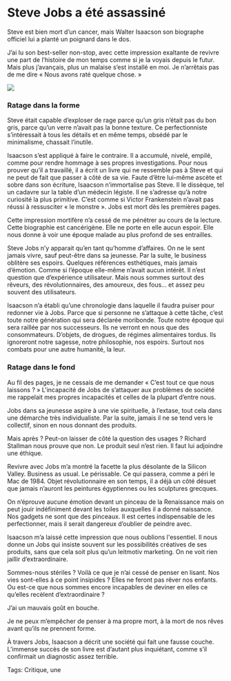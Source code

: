 # Steve Jobs a été assassiné

Steve est bien mort d’un cancer, mais Walter Isaacson son biographe officiel lui a planté un poignard dans le dos.<span id="more-24492"></span>

J’ai lu son best-seller non-stop, avec cette impression exaltante de revivre une part de l’histoire de mon temps comme si je la voyais depuis le futur. Mais plus j’avançais, plus un malaise s’est installé en moi. Je n’arrêtais pas de me dire « Nous avons raté quelque chose. »

![](http://blog.tcrouzet.comhttps://tcrouzet.com/images_tc/2012/05/steve-jobs-biographie1-450x306.jpg)

### Ratage dans la forme

Steve était capable d’exploser de rage parce qu’un gris n’était pas du bon gris, parce qu’un verre n’avait pas la bonne texture. Ce perfectionniste s’intéressait à tous les détails et en même temps, obsédé par le minimalisme, chassait l’inutile.

Isaacson s’est appliqué à faire le contraire. Il a accumulé, nivelé, empilé, comme pour rendre hommage à ses propres investigations. Pour nous prouver qu’il a travaillé, il a écrit un livre qui ne ressemble pas à Steve et qui ne peut de fait que passer à côté de sa vie. Faute d’être lui-même ascète et sobre dans son écriture, Isaacson n’immortalise pas Steve. Il le dissèque, tel un cadavre sur la table d’un médecin légiste. Il ne s’adresse qu’à notre curiosité la plus primitive. C’est comme si Victor Frankenstein n’avait pas réussi à ressusciter « le monstre ». Jobs est mort dès les premières pages.

Cette impression mortifère n’a cessé de me pénétrer au cours de la lecture. Cette biographie est cancérigène. Elle ne porte en elle aucun espoir. Elle nous donne à voir une époque malade au plus profond de ses entrailles.

Steve Jobs n’y apparait qu’en tant qu’homme d’affaires. On ne le sent jamais vivre, sauf peut-être dans sa jeunesse. Par la suite, le business oblitère ses espoirs. Quelques références esthétiques, mais jamais d’émotion. Comme si l’époque elle-même n’avait aucun intérêt. Il n’est question que d’expérience utilisateur. Mais nous sommes surtout des rêveurs, des révolutionnaires, des amoureux, des fous… et assez peu souvent des utilisateurs.

Isaacson n’a établi qu’une chronologie dans laquelle il faudra puiser pour redonner vie à Jobs. Parce que si personne ne s’attaque à cette tâche, c’est toute notre génération qui sera déclarée moribonde. Toute notre époque qui sera raillée par nos successeurs. Ils ne verront en nous que des consommateurs. D’objets, de drogues, de régimes alimentaires tordus. Ils ignoreront notre sagesse, notre philosophie, nos espoirs. Surtout nos combats pour une autre humanité, la leur.

### Ratage dans le fond

Au fil des pages, je ne cessais de me demander « C’est tout ce que nous laissons ? » L'incapacité de Jobs de s’attaquer aux problèmes de société me rappelait mes propres incapacités et celles de la plupart d’entre nous.

Jobs dans sa jeunesse aspire à une vie spirituelle, à l’extase, tout cela dans une démarche très individualiste. Par la suite, jamais il ne se tend vers le collectif, sinon en nous donnant des produits.

Mais après ? Peut-on laisser de côté la question des usages ? Richard Stallman nous prouve que non. Le produit seul n’est rien. Il faut lui adjoindre une éthique.

Revivre avec Jobs m’a montré la facette la plus désolante de la Silicon Valley. Business as usual. Le périssable. Ce qui passera, comme a péri le Mac de 1984. Objet révolutionnaire en son temps, il a déjà un côté désuet que jamais n’auront les peintures égyptiennes ou les sculptures grecques.

On n’éprouve aucune émotion devant un pinceau de la Renaissance mais on peut jouir indéfiniment devant les toiles auxquelles il a donné naissance. Nos gadgets ne sont que des pinceaux. Il est certes indispensable de les perfectionner, mais il serait dangereux d’oublier de peindre avec.

Isaacson m’a laissé cette impression que nous oublions l'essentiel. Il nous donne un Jobs qui insiste souvent sur les possibilités créatives de ses produits, sans que cela soit plus qu’un leitmotiv marketing. On ne voit rien jaillir d’extraordinaire.

Sommes-nous stériles ? Voilà ce que je n’ai cessé de penser en lisant. Nos vies sont-elles à ce point insipides ? Elles ne feront pas rêver nos enfants. Ou est-ce que nous sommes encore incapables de deviner en elles ce qu’elles recèlent d’extraordinaire ?

J’ai un mauvais goût en bouche.

Je ne peux m’empêcher de penser à ma propre mort, à la mort de nos rêves avant qu’ils ne prennent forme.

À travers Jobs, Isaacson a décrit une société qui fait une fausse couche. L’immense succès de son livre est d’autant plus inquiétant, comme s’il confirmait un diagnostic assez terrible.

Tags: Critique, une